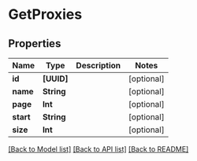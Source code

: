 # GetProxies

## Properties
Name | Type | Description | Notes
------------ | ------------- | ------------- | -------------
**id** | **[UUID]** |  | [optional] 
**name** | **String** |  | [optional] 
**page** | **Int** |  | [optional] 
**start** | **String** |  | [optional] 
**size** | **Int** |  | [optional] 

[[Back to Model list]](../README.md#documentation-for-models) [[Back to API list]](../README.md#documentation-for-api-endpoints) [[Back to README]](../README.md)


